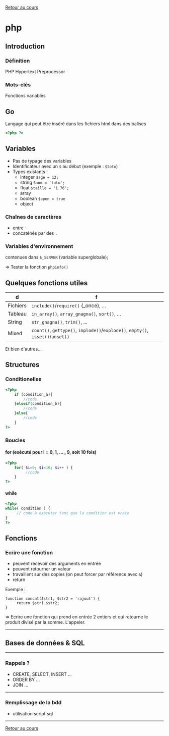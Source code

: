 [Retour au cours](../cours.md)

# php

## Introduction

### Définition

PHP Hypertext Preprocessor

### Mots-clés

Fonctions variables

## Go

Langage qui peut être inséré dans les fichiers html dans des balises

```php
<?php ?>
```

## Variables

* Pas de typage des variables
* Identificateur avec un `$` au début (exemple : `$toto`)
* Types existants :
  - integer `$age = 12;`
  - string `$nom = 'toto';`
  - float `$taille = '1.76';`
  - array
  - boolean `$open = true`
  - object

### Chaînes de caractères

* entre `'`
* concaténés par des `.`

### Variables d'environnement

contenues dans `$_SERVER` (variable superglobale);

=> Tester la fonction `phpinfo()`

## Quelques fonctions utiles

d |  f
--- | ---
Fichiers | `include()`/`require()` (_once), ...
Tableau | `in_array()`, `array_gnagna()`, `sort()`, ...
String | `str_gnagna()`, `trim()`, ...
Mixed | `count()`, `gettype()`, `implode()`/`explode()`, `empty()`, `isset()`/`unset()`

Et bien d'autres...

## Structures

### Conditionelles

```php
<?php
	if (condition_a){
		//code
	}elseif(condition_b){
		//code
	}else{
		//code
	}
?>
```
### Boucles

#### for (exécuté pour i = 0, 1, ... , 9, soit 10 fois)

```php
<?php
	for( $i=0; $i<10; $i++ ) {
		 //code
	}
?>
```

#### while

```php
<?php
while( condition ) {
     // code à exécuter tant que la condition est vraie
}
?>
```

## Fonctions

### Ecrire une fonction

* peuvent recevoir des arguments en entrée
* peuvent retourner un valeur
* travaillent sur des copies (on peut forcer par référence avec `&`)
* return

Exemple :

```
function concat($str1, $str2 = 'rajout') {
     return $str1.$str2;
}
```

=> Ecrire une fonction qui prend en entrée 2 entiers et qui retourne le produit divisé par la somme. L'appeler.

---

## Bases de données & SQL

---


### Rappels ?

* CREATE, SELECT, INSERT ...
* ORDER BY ...
* JOIN ...

---

### Remplissage de la bdd

* utilisation script sql

---

[Retour au cours](../cours.md)
